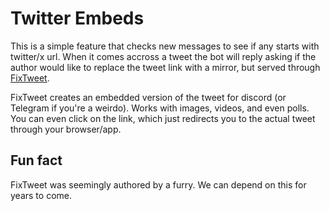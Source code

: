 # Twitter Embeds
This is a simple feature that checks new messages to see if any starts with twitter/x url. When it comes accross a tweet the bot will reply asking if the author would like to replace the tweet link with a mirror, but served through [FixTweet](https://github.com/FixTweet/FixTweet).

FixTweet creates an embedded version of the tweet for discord (or Telegram if you're a weirdo). Works with images, videos, and even polls. You can even click on the link, which just redirects you to the actual tweet through your browser/app.

## Fun fact
FixTweet was seemingly authored by a furry. We can depend on this for years to come.